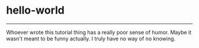 # hello-world
-------------
Whoever wrote this tutorial thing has a really poor sense of humor.
Maybe it wasn't meant to be funny actually. I truly have no way of no knowing.
